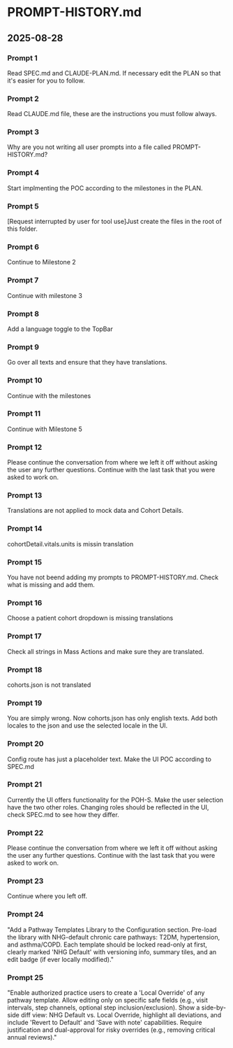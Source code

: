 # PROMPT-HISTORY.md

## 2025-08-28

### Prompt 1
Read SPEC.md and CLAUDE-PLAN.md. If necessary edit the PLAN so that it's easier for you to follow.

### Prompt 2
Read CLAUDE.md file, these are the instructions you must follow always.

### Prompt 3
Why are you not writing all user prompts into a file called PROMPT-HISTORY.md?

### Prompt 4
Start implmenting the POC according to the milestones in the PLAN.

### Prompt 5
[Request interrupted by user for tool use]Just create the files in the root of this folder.

### Prompt 6
Continue to Milestone 2

### Prompt 7
Continue with milestone 3

### Prompt 8
Add a language toggle to the TopBar

### Prompt 9
Go over all texts and ensure that they have translations.

### Prompt 10
Continue with the milestones

### Prompt 11
Continue with Milestone 5

### Prompt 12
Please continue the conversation from where we left it off without asking the user any further questions. Continue with the last task that you were asked to work on.

### Prompt 13
Translations are not applied to mock data and Cohort Details.

### Prompt 14
cohortDetail.vitals.units is missin translation

### Prompt 15
You have not beend adding my prompts to PROMPT-HISTORY.md. Check what is missing and add them.

### Prompt 16
Choose a patient cohort dropdown is missing translations

### Prompt 17
Check all strings in Mass Actions and make sure they are translated.

### Prompt 18
cohorts.json is not translated

### Prompt 19
You are simply wrong. Now cohorts.json has only english texts. Add both locales to the json and use the selected locale in the UI.

### Prompt 20
Config route has just a placeholder text. Make the UI POC according to SPEC.md

### Prompt 21
Currently the UI offers functionality for the POH-S. Make the user selection have the two other roles. Changing roles should be reflected in the UI, check SPEC.md to see how they differ.

### Prompt 22
Please continue the conversation from where we left it off without asking the user any further questions. Continue with the last task that you were asked to work on.

### Prompt 23
Continue where you left off.

### Prompt 24
"Add a Pathway Templates Library to the Configuration section. Pre-load the library with NHG-default chronic care pathways: T2DM, hypertension, and asthma/COPD. Each template should be locked read-only at first, clearly marked 'NHG Default' with versioning info, summary tiles, and an edit badge (if ever locally modified)."

### Prompt 25
"Enable authorized practice users to create a 'Local Override' of any pathway template. Allow editing only on specific safe fields (e.g., visit intervals, step channels, optional step inclusion/exclusion). Show a side-by-side diff view: NHG Default vs. Local Override, highlight all deviations, and include 'Revert to Default' and 'Save with note' capabilities. Require justification and dual-approval for risky overrides (e.g., removing critical annual reviews)."